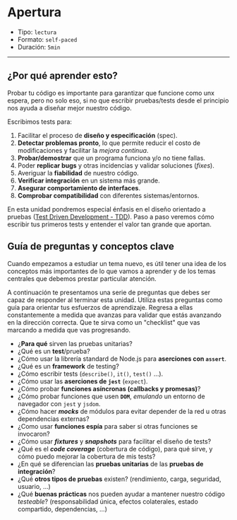# Apertura

* Tipo: `lectura`
* Formato: `self-paced`
* Duración: `5min`

***

## ¿Por qué aprender esto?

Probar tu código es importante para garantizar que funcione como unx espera,
pero no solo eso, si no que escribir pruebas/tests desde el principio nos ayuda
a diseñar mejor nuestro código.

Escribimos tests para:

1. Facilitar el proceso de **diseño y especificación** (spec).
2. **Detectar problemas pronto**, lo que permite reducir el costo de
   modificaciones y facilitar la _mejora continua_.
3. **Probar/demostrar** que un programa funciona y/o no tiene fallas.
4. Poder **replicar bugs** y otras incidencias y validar soluciones (_fixes_).
5. Averiguar la **fiabilidad** de nuestro código.
6. **Verificar integración** en un sistema más grande.
7. **Asegurar comportamiento de interfaces**.
7. **Comprobar compatibilidad** con diferentes sistemas/entornos.

En esta unidad pondremos especial énfasis en el diseño orientado a pruebas
([Test Driven Development - TDD](https://en.wikipedia.org/wiki/Test-driven_development)).
Paso a paso veremos cómo escribir tus primeros tests y entender el valor tan
grande que aportan.

## Guía de preguntas y conceptos clave

Cuando empezamos a estudiar un tema nuevo, es útil tener una idea de los
conceptos más importantes de lo que vamos a aprender y de los temas centrales
que debemos prestar particular atención.

A continuación te presentamos una serie de preguntas que debes ser capaz de
responder al terminar esta unidad. Utiliza estas preguntas como guía para
orientar tus esfuerzos de aprendizaje. Regresa a ellas constantemente a medida
que avanzas para validar que estás avanzando en la dirección correcta. Que te
sirva como un "checklist" que vas marcando a medida que vas progresando.

* ¿**Para qué** sirven las pruebas unitarias?
* ¿Qué es un **test**/prueba?
* ¿Cómo usar la librería standard de Node.js para **aserciones con `assert`**.
* ¿Qué es un **framework** de testing?
* ¿Cómo escribir tests (`describe()`, `it()`, `test()` ...).
* ¿Cómo usar las **aserciones de `jest`** (`expect`).
* ¿Cómo probar **funciones asíncronas (callbacks y promesas)**?
* ¿Cómo probar funciones que usen **`DOM`**, _emulando_ un entorno de navegador
  con `jest` y `jsdom`.
* ¿Cómo hacer **_mocks_** de módulos para evitar depender de la red u otras
  dependencias externas?
* ¿Como usar **funciones espía** para saber si otras funciones se invocaron?
* ¿Cómo usar **_fixtures_** y **_snapshots_** para facilitar el diseño de tests?
* ¿Qué es el **_code coverage_** (cobertura de código), para qué sirve, y cómo
  puedo mejorar la cobertura de mis tests?
* ¿En qué se diferencian las **pruebas unitarias** de las **pruebas de
  integración**?
* ¿Qué **otros tipos de pruebas** existen? (rendimiento, carga, seguridad,
  usuario, ...)
* ¿Qué **buenas prácticas** nos pueden ayudar a mantener nuestro código
  _testeable_? (responsabilidad única, efectos colaterales, estado compartido,
  dependencias, ...)

